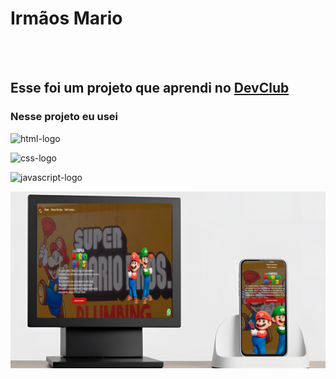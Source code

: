 <h1>Irmãos Mario</h1>
<br>
<br>
<h2>Esse foi um projeto que aprendi no <a href="https://rodolfomori.com.br/devclub">DevClub</a></h2>
<h3>Nesse projeto eu usei</h3>
<p><img src="https://img.shields.io/badge/HTML5-E34F26?style=for-the-badge&logo=html5&logoColor=white" alt="html-logo"/></p>
<p><img src="https://img.shields.io/badge/CSS3-1572B6?style=for-the-badge&logo=css3&logoColor=white" alt="css-logo"/></p>
<p><img src="https://img.shields.io/badge/JavaScript-F7DF1E?style=for-the-badge&logo=javascript&logoColor=black" alt="javascript-logo"/></p>

<img src="https://github.com/Judson777/Projeto-Mario/blob/master/img/8.png?raw=true"/>
